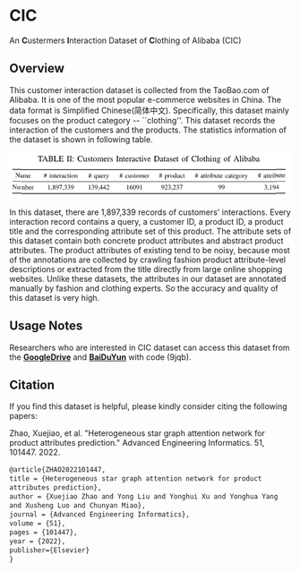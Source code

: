 # CIC
An **C**ustermers **I**nteraction Dataset of **C**lothing of Alibaba (CIC)


## Overview
This customer interaction dataset is collected from the TaoBao.com of Alibaba. It is one of the most popular e-commerce websites in China.
The data format is Simplified Chinese(简体中文).
Specifically, this dataset mainly focuses on the product category -- ``clothing''.
This dataset records the interaction of the customers and the products.
The statistics information of the dataset is shown in following table.
<div align="center">
  <img src="https://github.com/zxjwudi/materials/blob/main/datasetStatistic.png" width="600px" />
</div>

In this dataset, there are 1,897,339 records of customers' interactions.
Every interaction record contains a query, a customer ID, a product ID, a product title and the corresponding attribute set of this product.
The attribute sets of this dataset contain both concrete product attributes and abstract product attributes.
The product attributes of existing tend to be noisy, because most of the annotations are collected by crawling fashion product attribute-level descriptions or extracted from the title directly from large online shopping websites.
Unlike these datasets, the attributes in our dataset are annotated manually by fashion and clothing experts.
So the accuracy and quality of this dataset is very high.


## Usage Notes
Researchers who are interested in CIC dataset can access this dataset from the [**GoogleDrive**](https://drive.google.com/file/d/1IMf7JtDHmCrLkuUTiY79deiWzTZ62BzA/view?usp=sharing) and [**BaiDuYun**](https://pan.baidu.com/s/1HMM6t2RWuvPbvGwYP-TTNg) with code (9jqb). 


## Citation

If you find this dataset is helpful, please kindly consider citing the following papers:

Zhao, Xuejiao, et al. "Heterogeneous star graph attention network for product attributes prediction." Advanced Engineering Informatics. 51, 101447. 2022. 

```
@article{ZHAO2022101447,
title = {Heterogeneous star graph attention network for product attributes prediction},
author = {Xuejiao Zhao and Yong Liu and Yonghui Xu and Yonghua Yang and Xusheng Luo and Chunyan Miao},
journal = {Advanced Engineering Informatics},
volume = {51},
pages = {101447},
year = {2022},
publisher={Elsevier}
}
```
